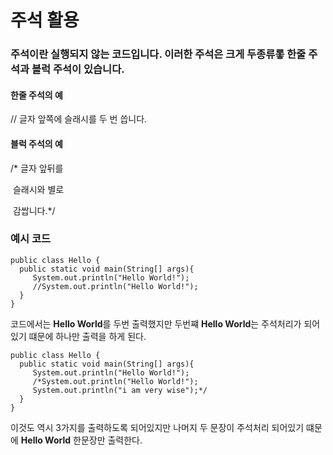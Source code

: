 # 주석 활용

### 주석이란 실행되지 않는 코드입니다. 이러한 주석은 크게 두종류롷 한줄 주석과 블럭 주석이 있습니다.

#### 한줄 주석의 예

// 글자 앞쪽에 슬래시를 두 번 씁니다.

#### 블럭 주석의 예

/* 글자 앞뒤를

​     슬래시와 별로 

​     감쌉니다.*/

### 예시 코드

``` 
public class Hello {
  public static void main(String[] args){
     System.out.println("Hello World!");
     //System.out.println("Hello World!");
  }
}
```

코드에서는 **Hello World**를 두번 출력했지만 두번쨰 **Hello World**는 주석처리가 되어있기 떄문에 하나만 출력을 하게 된다.

```
public class Hello {
  public static void main(String[] args){
     System.out.println("Hello World!");
     /*System.out.println("Hello World!");
     System.out.println("i am very wise");*/
  }
}
```

이것도 역시 3가지를 출력하도록 되어있지만 나머지 두 문장이 주석처리 되어있기 떄문에 **Hello World** 한문장만 출력한다.



